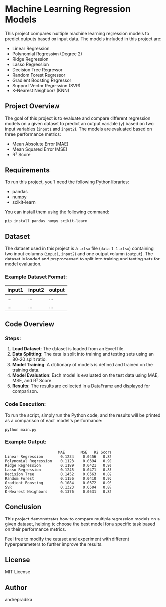 # Machine Learning Regression Models

This project compares multiple machine learning regression models to predict outputs based on input data. The models included in this project are:

- Linear Regression
- Polynomial Regression (Degree 2)
- Ridge Regression
- Lasso Regression
- Decision Tree Regressor
- Random Forest Regressor
- Gradient Boosting Regressor
- Support Vector Regression (SVR)
- K-Nearest Neighbors (KNN)

## Project Overview

The goal of this project is to evaluate and compare different regression models on a given dataset to predict an output variable (`y`) based on two input variables (`input1` and `input2`). The models are evaluated based on three performance metrics:

- Mean Absolute Error (MAE)
- Mean Squared Error (MSE)
- R² Score

## Requirements

To run this project, you'll need the following Python libraries:

- pandas
- numpy
- scikit-learn

You can install them using the following command:

```bash
pip install pandas numpy scikit-learn
```

## Dataset

The dataset used in this project is a `.xlsx` file (`data 1 1.xlsx`) containing two input columns (`input1`, `input2`) and one output column (`output`). The dataset is loaded and preprocessed to split into training and testing sets for model evaluation.

### Example Dataset Format:

| input1 | input2 | output |
|--------|--------|--------|
|   ...  |   ...  |   ...  |
|   ...  |   ...  |   ...  |

## Code Overview

### Steps:

1. **Load Dataset**: The dataset is loaded from an Excel file.
2. **Data Splitting**: The data is split into training and testing sets using an 80-20 split ratio.
3. **Model Training**: A dictionary of models is defined and trained on the training data.
4. **Model Evaluation**: Each model is evaluated on the test data using MAE, MSE, and R² Score.
5. **Results**: The results are collected in a DataFrame and displayed for comparison.

### Code Execution:

To run the script, simply run the Python code, and the results will be printed as a comparison of each model's performance:

```bash
python main.py
```

### Example Output:

```
                        MAE       MSE   R2 Score
Linear Regression        0.1234    0.0456   0.89
Polynomial Regression    0.1123    0.0394   0.91
Ridge Regression         0.1189    0.0421   0.90
Lasso Regression         0.1245    0.0471   0.88
Decision Tree            0.1452    0.0563   0.82
Random Forest            0.1156    0.0410   0.92
Gradient Boosting        0.1084    0.0372   0.93
SVR                      0.1323    0.0504   0.87
K-Nearest Neighbors      0.1376    0.0531   0.85
```

## Conclusion

This project demonstrates how to compare multiple regression models on a given dataset, helping to choose the best model for a specific task based on their performance metrics.

Feel free to modify the dataset and experiment with different hyperparameters to further improve the results.

## License
MIT License

## Author
andrepradika

